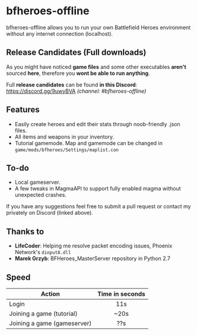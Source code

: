 # bfheroes-offline
bfheroes-offline allows you to run your own Battlefield Heroes environment without any internet connection (localhost).

## Release Candidates (Full downloads)
As you might have noticed **game files** and some other executables **aren't** sourced **here**, therefore you **wont be able to run anything**.

Full **release candidates** can be found **in this Discord**: https://discord.gg/9uwyBVA *(channel: #bfheroes-offline)*

## Features
* Easily create heroes and edit their stats through noob-friendly .json files.
* All items and weapons in your inventory.
* Tutorial gamemode. Map and gamemode can be changed in `game/mods/bfheroes/Settings/maplist.con`

## To-do
* Local gameserver.
* A few tweaks in MagmaAPI to support fully enabled magma without unexpected crashes.

If you have any suggestions feel free to submit a pull request or contact my privately on Discord (linked above).

## Thanks to
* **LifeCoder**: Helping me resolve packet encoding issues, Phoenix Network's `dinput8.dll`
* **Marek Grzyb**: BFHeroes_MasterServer repository in Python 2.7

## Speed

| Action        | Time in seconds |
| ------------- |:---------------:|
| Login         | 11s             |
| Joining a game (tutorial)| ~20s             |
| Joining a game (gameserver)| ??s             |
